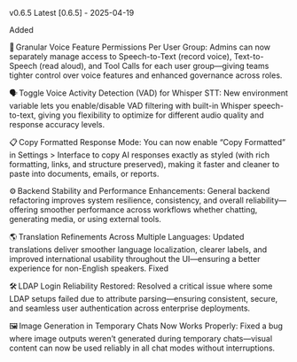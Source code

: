 v0.6.5 Latest
[0.6.5] - 2025-04-19

Added

🛂 Granular Voice Feature Permissions Per User Group: Admins can now separately manage access to Speech-to-Text (record voice), Text-to-Speech (read aloud), and Tool Calls for each user group—giving teams tighter control over voice features and enhanced governance across roles.

🗣️ Toggle Voice Activity Detection (VAD) for Whisper STT: New environment variable lets you enable/disable VAD filtering with built-in Whisper speech-to-text, giving you flexibility to optimize for different audio quality and response accuracy levels.

📋 Copy Formatted Response Mode: You can now enable “Copy Formatted” in Settings > Interface to copy AI responses exactly as styled (with rich formatting, links, and structure preserved), making it faster and cleaner to paste into documents, emails, or reports.

⚙️ Backend Stability and Performance Enhancements: General backend refactoring improves system resilience, consistency, and overall reliability—offering smoother performance across workflows whether chatting, generating media, or using external tools.

🌎 Translation Refinements Across Multiple Languages: Updated translations deliver smoother language localization, clearer labels, and improved international usability throughout the UI—ensuring a better experience for non-English speakers.
Fixed

🛠️ LDAP Login Reliability Restored: Resolved a critical issue where some LDAP setups failed due to attribute parsing—ensuring consistent, secure, and seamless user authentication across enterprise deployments.

🖼️ Image Generation in Temporary Chats Now Works Properly: Fixed a bug where image outputs weren’t generated during temporary chats—visual content can now be used reliably in all chat modes without interruptions.
